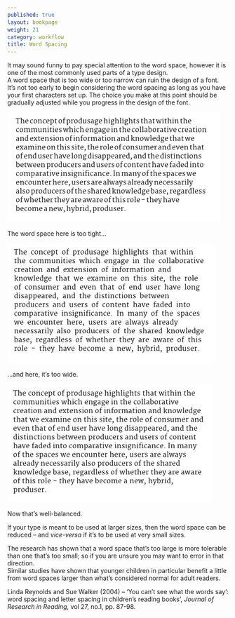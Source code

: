 ```yaml
---
published: true
layout: bookpage
weight: 21
category: workflow
title: Word Spacing
---
```


It may sound funny to pay special attention to the word space, however it is one of the most
commonly used parts of a type design.  
A word space that is too wide or too narrow can ruin the design of a font. It’s not too early to
begin considering the word spacing as long as you have your first characters set up. The choice you
make at this point should be gradually adjusted while you progress in the design of the font.

<img src="images/Screen%20Shot%202012-12-06%20at%204.51.42%20PM.png" alt height="251" width="486">

The word space here is too tight&hellip;

<img src="images/Screen%20Shot%202012-12-06%20at%204.51.16%20PM.png" alt height="273" width="474">

&hellip;and here, it’s too wide.

<img src="images/Screen%20Shot%202012-12-06%20at%204.49.50%20PM.png" alt height="270" width="466">

Now that’s well-balanced.

If your type is meant to be used at larger sizes, then the word space can be reduced &ndash; and
*vice-versa* if it’s to be used at very small sizes.

<p class="note">The research has shown that a word space that’s too large is more tolerable than one
that’s too small; so if you are unsure you may want to error in that direction.<br>
Similar studies have shown that younger children in particular benefit a little from word spaces
larger than what’s considered normal for adult readers.</p>

Linda Reynolds and Sue Walker (2004) &ndash; ‘You can’t see what the words say’: word spacing and
letter spacing in children’s reading books’, *Journal of Research in Reading*, vol 27, no.1, pp.
87-98.